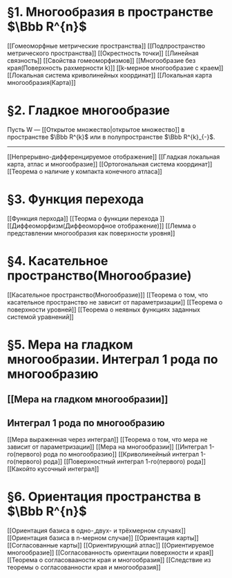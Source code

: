 # §1. Многообразия в пространстве $\Bbb R^{n}$
[[Гомеоморфные метрические пространства]]
[[Подпространство метрического пространства]]
[[Окрестность точки]]
[[Линейная связность]]
[[Свойства гомеоморфизмов]]
[[Многообразие без края(Поверхность рахмерности k)]]
[[k-мерное многообразие с краем]]
[[Локальная система криволинейных координат]]
[[Локальная карта многообразия(Карта)]]
# §2. Гладкое многообразие
Пусть W — [[Открытое множество|открытое множество]] в пространстве $\Bbb R^{k}$ или в полупространстве $\Bbb R^{k}_{-}$.

---
[[Непрерывно-дифференцируемое отображение]]
[[Гладкая локальная карта, атлас и многообразие]]
[[Ортогональная система координат]]
[[Теорема о наличие у компакта конечного атласа]]
# §3. Функция перехода
[[Функция перхода]]
[[Теорма о функции перехода ]]
[[Диффеоморфизм(Диффеоморфное отображение)]]
[[Лемма о представлении многообразия как поверхности уровня]]
# §4. Касательное пространство(Многообразие) 
[[Касательное пространство(Многообразие)]]
[[Теорема о  том, что касательное пространство не зависит от параметризации]]
[[Теорема о поверхности уровней]]
[[Теорема о  неявных функциях заданных системой уравнений]]
# §5. Мера на гладком многообразии. Интеграл 1 рода по многообразию
## [[Мера на гладком многообразии]]
## Интеграл 1 рода по многообразию
[[Мера выраженная через интеграл]]
[[Теорема о том, что мера не зависит от параметризации]]
[[Мера на многообразии]]
[[Интеграл 1-го(первого) рода по многообразию]]
[[Криволинейный интеграл 1-го(первого) рода]]
[[Поверхностный интеграл 1-го(первого) рода]]
[[Какойто кусочный интеграл]]
# §6. Ориентация пространства в $\Bbb R^{n}$
[[Ориентация базиса в одно-,двух-  и трёхмерном случаях]]
[[Ориентация базиса в n-мерном случае]]
[[Ориентация карты]]
[[Согласованные карты]]
[[Ориентирующий атлас]]
[[Ориентируемое многообразие]]
[[Согласованность ориентации поверхности и края]]
[[Теорема о согласовааности края и многообразия]]
[[Следствие из теоремы о согласованности края и многообразия]]
